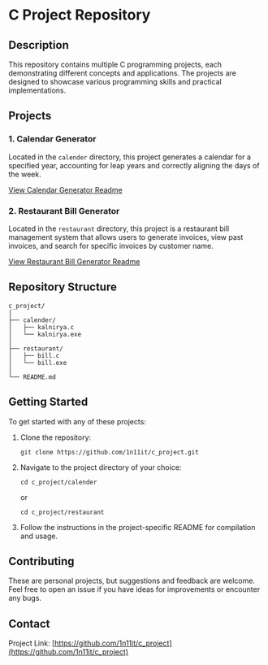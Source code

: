 # C Project Repository

## Description
This repository contains multiple C programming projects, each demonstrating different concepts and applications. The projects are designed to showcase various programming skills and practical implementations.

## Projects

### 1. Calendar Generator
Located in the `calender` directory, this project generates a calendar for a specified year, accounting for leap years and correctly aligning the days of the week.

[View Calendar Generator Readme](./calender/readme.md)

### 2. Restaurant Bill Generator
Located in the `restaurant` directory, this project is a restaurant bill management system that allows users to generate invoices, view past invoices, and search for specific invoices by customer name.

[View Restaurant Bill Generator Readme](./restaurant-bill/readme.md)

## Repository Structure
```
c_project/
│
├── calender/
│   ├── kalnirya.c
│   └── kalnirya.exe
│
├── restaurant/
│   ├── bill.c
│   └── bill.exe
│
└── README.md
```

## Getting Started
To get started with any of these projects:

1. Clone the repository:
   ```
   git clone https://github.com/1n11it/c_project.git
   ```
2. Navigate to the project directory of your choice:
   ```
   cd c_project/calender
   ```
   or
   ```
   cd c_project/restaurant
   ```
3. Follow the instructions in the project-specific README for compilation and usage.

## Contributing
These are personal projects, but suggestions and feedback are welcome. Feel free to open an issue if you have ideas for improvements or encounter any bugs.

## Contact
Project Link: [https://github.com/1n11it/c_project](https://github.com/1n11it/c_project)
